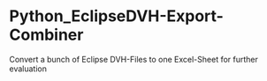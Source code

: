 # Python_EclipseDVH-Export-Combiner
Convert a bunch of Eclipse DVH-Files to one Excel-Sheet for further evaluation
